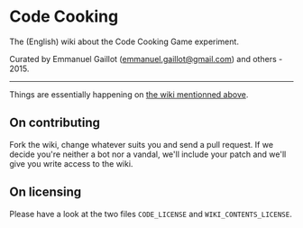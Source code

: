 # Code Cooking
The (English) wiki about the Code Cooking Game experiment.

Curated by Emmanuel Gaillot (emmanuel.gaillot@gmail.com) and others - 2015.

----

Things are essentially happening on [the wiki mentionned
above](https://github.com/code-cooking/code-cooking.github.io/wiki).

## On contributing

Fork the wiki, change whatever suits you and send a pull request.  If we decide
you're neither a bot nor a vandal, we'll include your patch and we'll give you
write access to the wiki.

## On licensing

Please have a look at the two files `CODE_LICENSE` and `WIKI_CONTENTS_LICENSE`.
